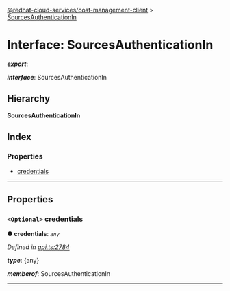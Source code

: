 [@redhat-cloud-services/cost-management-client](../README.md) > [SourcesAuthenticationIn](../interfaces/sourcesauthenticationin.md)

# Interface: SourcesAuthenticationIn

*__export__*: 

*__interface__*: SourcesAuthenticationIn

## Hierarchy

**SourcesAuthenticationIn**

## Index

### Properties

* [credentials](sourcesauthenticationin.md#credentials)

---

## Properties

<a id="credentials"></a>

### `<Optional>` credentials

**● credentials**: *`any`*

*Defined in [api.ts:2784](https://github.com/RedHatInsights/javascript-clients/blob/master/packages/cost-management/api.ts#L2784)*

*__type__*: {any}

*__memberof__*: SourcesAuthenticationIn

___

